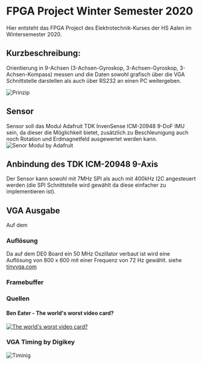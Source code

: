 
# FPGA Project Winter Semester 2020
Hier entsteht das FPGA Project des Elektrotechnik-Kurses der HS Aalen im Wintersemester 2020.

## Kurzbeschreibung:
Orientierung in 9-Achsen (3-Achsen-Gyroskop, 3-Achsen-Gyroskop, 3-Achsen-Kompass) messen und die Daten sowohl grafisch über die VGA Schnittstelle darstellen als auch über RS232 an einen PC weitergeben.

![Prinzip](https://raw.githubusercontent.com/lmai95/FPGA_Project_WS2020/main/documentation/pics/Beschl-VGA.jpg)
## Sensor
Sensor soll das Modul Adafruit TDK InvenSense ICM-20948 9-DoF IMU sein, da dieser die Möglichkeit bietet, zusätzlich zu Beschleunigung auch noch Rotation und Erdmagnetfeld ausgewertet werden kann.
![Senor Modul by Adafruit](https://cdn-learn.adafruit.com/assets/assets/000/093/833/medium800/sensors_edit4554_iso_ORIG_2020_07.png?1596657840)


## Anbindung des TDK ICM-20948 9-Axis
Der Sensor kann sowohl mit 7MHz SPI als auch mit 400kHz I2C angesteuert werden (die SPI Schnittstelle wird gewählt da diese einfacher zu implementieren ist).

##


## VGA Ausgabe
Auf dem 

### Auflösung
Da auf dem DE0 Board ein 50 MHz Oszillator verbaut ist wird eine Auflösung von 800 x 600 mit einer Frequenz von 72 Hz gewählt.
siehe [tinyvga.com](http://tinyvga.com/vga-timing/800x600@72Hz)
### Framebuffer


### Quellen
#### Ben Eater - The world's worst video card?
[![The world's worst video card?](http://img.youtube.com/vi/l7rce6IQDWs/0.jpg)](http://www.youtube.com/watch?v=l7rce6IQDWs "")
### VGA Timing by Digikey
![Timinig](https://www.digikey.com/eewiki/download/attachments/15925278/signal_timing_diagram.jpg?version=1&modificationDate=1368216804290&api=v2)
